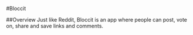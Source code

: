#Bloccit

##Overview
Just like Reddit, Bloccit is an app where people can post, vote on, share and save links and comments. 


